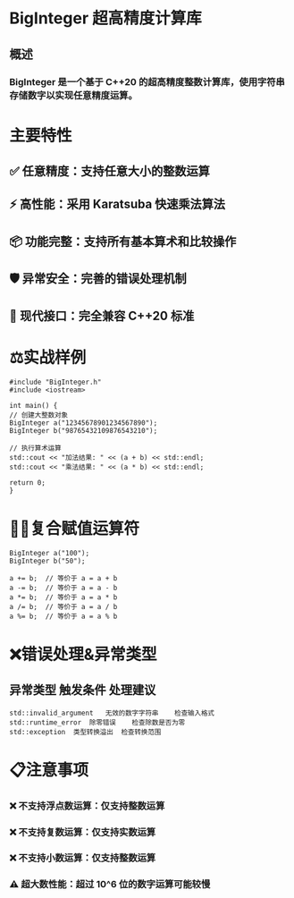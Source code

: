 # BigInteger 超高精度计算库

## 概述
### BigInteger 是一个基于 C++20 的超高精度整数计算库，使用字符串存储数字以实现任意精度运算。

# 主要特性
## ✅ 任意精度：支持任意大小的整数运算

## ⚡ 高性能：采用 Karatsuba 快速乘法算法

## 📦 功能完整：支持所有基本算术和比较操作

## 🛡️ 异常安全：完善的错误处理机制

## 🎯 现代接口：完全兼容 C++20 标准

# ⚖️实战样例

    #include "BigInteger.h"
    #include <iostream>

    int main() {
    // 创建大整数对象
    BigInteger a("12345678901234567890");
    BigInteger b("98765432109876543210");

    // 执行算术运算
    std::cout << "加法结果: " << (a + b) << std::endl;
    std::cout << "乘法结果: " << (a * b) << std::endl;
    
    return 0;
    }

# 🐦‍🔥复合赋值运算符

    BigInteger a("100");
    BigInteger b("50");

    a += b;  // 等价于 a = a + b
    a -= b;  // 等价于 a = a - b
    a *= b;  // 等价于 a = a * b
    a /= b;  // 等价于 a = a / b
    a %= b;  // 等价于 a = a % b

# ❌错误处理&异常类型
## 异常类型	触发条件	处理建议
    std::invalid_argument	无效的数字字符串	检查输入格式
    std::runtime_error	除零错误	检查除数是否为零
    std::exception	类型转换溢出	检查转换范围

# 📋注意事项
### ❌ 不支持浮点数运算：仅支持整数运算

### ❌ 不支持复数运算：仅支持实数运算

### ❌ 不支持小数运算：仅支持整数运算

### ⚠️ 超大数性能：超过 10^6 位的数字运算可能较慢